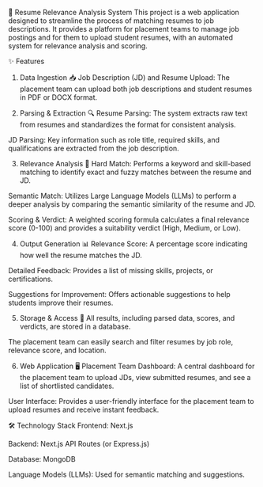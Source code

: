 🚀 Resume Relevance Analysis System
This project is a web application designed to streamline the process of matching resumes to job descriptions. It provides a platform for placement teams to manage job postings and for them to upload student resumes, with an automated system for relevance analysis and scoring.

✨ Features
1. Data Ingestion 📥
Job Description (JD) and Resume Upload: The placement team can upload both job descriptions and student resumes in PDF or DOCX format.

2. Parsing & Extraction 🔍
Resume Parsing: The system extracts raw text from resumes and standardizes the format for consistent analysis.

JD Parsing: Key information such as role title, required skills, and qualifications are extracted from the job description.

3. Relevance Analysis 🧠
Hard Match: Performs a keyword and skill-based matching to identify exact and fuzzy matches between the resume and JD.

Semantic Match: Utilizes Large Language Models (LLMs) to perform a deeper analysis by comparing the semantic similarity of the resume and JD.

Scoring & Verdict: A weighted scoring formula calculates a final relevance score (0-100) and provides a suitability verdict (High, Medium, or Low).

4. Output Generation 📊
Relevance Score: A percentage score indicating how well the resume matches the JD.

Detailed Feedback: Provides a list of missing skills, projects, or certifications.

Suggestions for Improvement: Offers actionable suggestions to help students improve their resumes.

5. Storage & Access 💾
All results, including parsed data, scores, and verdicts, are stored in a database.

The placement team can easily search and filter resumes by job role, relevance score, and location.

6. Web Application 🖥️
Placement Team Dashboard: A central dashboard for the placement team to upload JDs, view submitted resumes, and see a list of shortlisted candidates.

User Interface: Provides a user-friendly interface for the placement team to upload resumes and receive instant feedback.

🛠️ Technology Stack
Frontend: Next.js

Backend: Next.js API Routes (or Express.js)

Database: MongoDB

Language Models (LLMs): Used for semantic matching and suggestions.
